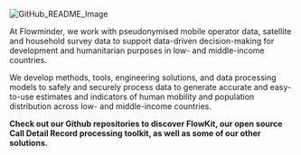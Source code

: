 
![GitHub_README_Image](https://github.com/Flowminder/.github/assets/472828/a69fe4ac-5585-4339-b3d2-583161599352)

At Flowminder, we work with pseudonymised mobile operator data, satellite and household survey data to support data-driven decision-making for development and humanitarian purposes in low- and middle-income countries.

We develop methods, tools, engineering solutions, and data processing models to safely and securely process data to generate accurate and easy-to-use estimates and indicators of human mobility and population distribution across low- and middle-income countries.

**Check out our Github repositories to discover FlowKit, our open source Call Detail Record processing toolkit, as well as some of our other solutions.**
